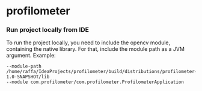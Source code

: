 # profilometer

### Run project locally from IDE

To run the project locally, you need to include the opencv module,
containing the native library. For that, include the module path
as a JVM argument. Example:

```
--module-path /home/raffa/IdeaProjects/profilometer/build/distributions/profilometer-1.0-SNAPSHOT/lib
--module com.profilometer/com.profilometer.ProfilometerApplication
```

